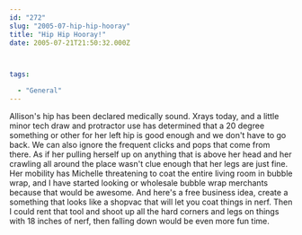 ```yaml
---
id: "272"
slug: "2005-07-hip-hip-hooray"
title: "Hip Hip Hooray!"
date: 2005-07-21T21:50:32.000Z



tags:

  - "General"
---
```

<div class="sqs-html-content">
  <p>Allison's hip has been declared medically sound.  Xrays today, and a little minor tech draw and protractor use has determined that a 20 degree something or other for her left hip is good enough and we don't have to go back.  We can also ignore the frequent clicks and pops that come from there.
As if her pulling herself up on anything that is above her head and her crawling all around the place wasn't clue enough that her legs are just fine.  Her mobility has Michelle threatening to coat the entire living room in bubble wrap, and I have started looking or wholesale bubble wrap merchants because that would be awesome.  And here's a free business idea, create a something that looks like a shopvac that will let you coat things in nerf.  Then I could rent that tool and shoot up all the hard corners and legs on things with 18 inches of nerf, then falling down would be even more fun time.</p>
</div>
